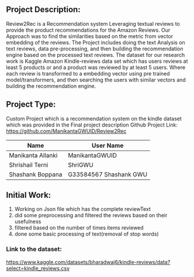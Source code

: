 ## Project Description: 
Review2Rec is a Recommendation system Leveraging textual reviews to provide the product recommendations for the Amazon Reviews. Our Approach was to find the similarities based on the metric from vector embedding of the reviews. The Project includes doing the text Analysis on text reviews, data pre-processing, and then building the recommendation engine based on the processed text reviews. 
The dataset for our research work is Kaggle Amazon Kindle-reviews data set which has users reviews at least 5 products or and a product was reviewed by at least 5 users. Where each review is transformed to a embedding vector using pre trained model/transformers, and then searching the users with similar vectors and building the recommendation engine.

## Project Type:
Custom Project which is a recommendation system on the kindle dataset which was provided in the Final project description
Github
Project Link: https://github.com/ManikantaGWUID/Review2Rec

| Name | User Name |
| ------ | ----------- |
| Manikanta Allanki   | ManikantaGWUID |
| Shrishail Terni	| ShriGWU |
| Shashank Boppana   | G33584567 Shashank GWU |

## Initial Work:
1. Working on Json file which has the complete reviewText
2. did some preprocessing and filtered the reviews based on their usefulness
3. filtered based on the number of times items reviewed
4. done some basic processing of text(removal of stop words)

### Link to the dataset:
https://www.kaggle.com/datasets/bharadwaj6/kindle-reviews/data?select=kindle_reviews.csv


